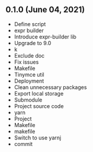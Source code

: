 ## 0.1.0 (June 04, 2021)
  - Define script
  - expr builder
  - Introduce expr-builder lib
  - Upgrade to 9.0
  - k
  - Exclude doc
  - Fix issues
  - Makefile
  - Tinymce util
  - Deployment
  - Clean unnecessary packages
  - Export local storage
  - Submodule
  - Project source code
  - yarn
  - Project
  - Makefile
  - makefile
  - Switch to use yarnj
  - commit

